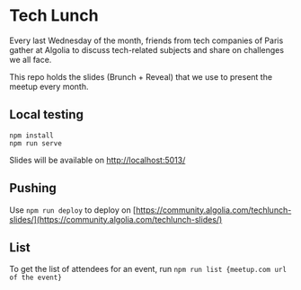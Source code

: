 # Tech Lunch

Every last Wednesday of the month, friends from tech companies of Paris gather
at Algolia to discuss tech-related subjects and share on challenges we
all face.

This repo holds the slides (Brunch + Reveal) that we use to present the meetup
every month.

## Local testing

```
npm install
npm run serve
```

Slides will be available on [http://localhost:5013/](http://localhost:5013/)

## Pushing

Use `npm run deploy` to deploy on
[https://community.algolia.com/techlunch-slides/](https://community.algolia.com/techlunch-slides/)

## List

To get the list of attendees for an event, run `npm run list {meetup.com url of
the event}`



